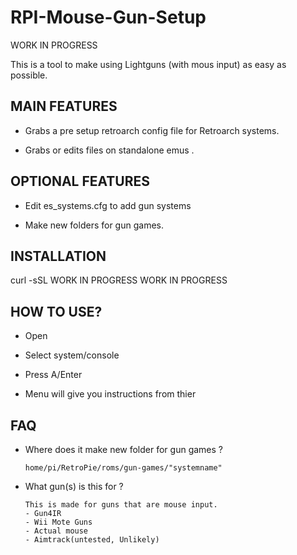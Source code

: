 # RPI-Mouse-Gun-Setup
WORK IN PROGRESS

This is a tool to make using Lightguns (with mous input) as easy as possible.

## MAIN FEATURES 

- Grabs a pre setup retroarch config file for Retroarch systems.

- Grabs or edits files on standalone emus .

## OPTIONAL FEATURES

- Edit es_systems.cfg to add gun systems

- Make new folders for gun games. 

## INSTALLATION

curl -sSL WORK IN PROGRESS WORK IN PROGRESS

## HOW TO USE?

- Open 

- Select system/console

- Press A/Enter

- Menu will give you instructions from thier

## FAQ

- Where does it make new folder for gun games ?
      
      home/pi/RetroPie/roms/gun-games/"systemname"
       
- What gun(s) is this for ?
      
      This is made for guns that are mouse input. 
      - Gun4IR
      - Wii Mote Guns
      - Actual mouse
      - Aimtrack(untested, Unlikely)

